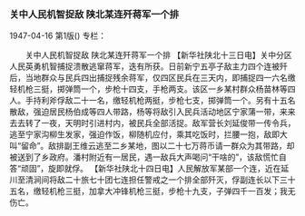### 关中人民机智捉敌  陕北某连歼蒋军一个排

1947-04-16
第1版()
专栏：

　　关中人民机智捉敌
    陕北某连歼蒋军一个排
    【新华社陕北十三日电】关中分区人民英勇机智捕捉溃散逃窜蒋军，迭有所获。日前新宁五亭子敌主力四个连被歼后，当地群众与民兵四出捕捉残余蒋军，仅四区民兵在三天内，即捕捉四一六名缴轻机枪三挺，掷弹筒一个，步枪十四支，手枪两支。该区一乡某村群众杨苗林等四人。手持利斧俘敌二十一名，缴轻机枪两挺，步枪七支，掷弹筒一个。另有十五名散敌，强迫居民杨伯成等四人带路，杨等将敌引入民兵活动地区宁家蒲一带，来来去去转了一夜，天明时引进村内，被民兵全部活捉。敌军营长刘延俊带一传令兵，逃至宁家沟柳生发家，强迫作饭，柳随机应付，乘其吃饭时，拦腰一抱，敌即大叫“留命”。敌排副王维云逃至二乡某地，图以二十七万蒋币请一群众为其带路，却被送到了乡政府。潘村附近有一居民，遇一敌兵大声喝问“干啥的”，该敌慌忙自答“顽固”，旋即就俘。
    【新华社陕北十四日电】人民解放军某部一个连，近在延川至清涧间将敌二十旅七十团七连担任警戒之一个排全部歼灭，俘副连长以下三十五名，缴轻机枪三挺，加拿大冲锋机枪三挺，步枪十九支，子弹四千一百发；我无伤亡。
